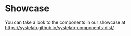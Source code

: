 # Showcase

You can take a look to the components in our showcase at https://systelab.github.io/systelab-components-dist/

